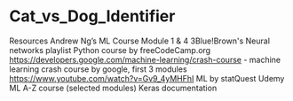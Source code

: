 # Cat_vs_Dog_Identifier
Resources
Andrew Ng’s ML Course Module 1 & 4
3Blue!Brown's Neural networks playlist
Python course by freeCodeCamp.org
https://developers.google.com/machine-learning/crash-course - machine learning crash course by google, first 3 modules
https://www.youtube.com/watch?v=Gv9_4yMHFhI   ML by statQuest
Udemy ML A-Z course (selected modules)
Keras documentation


